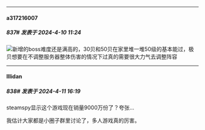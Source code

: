 ﻿
*****

####  a317216007  
##### 837#       发表于 2024-4-10 11:24

<img src="https://static.saraba1st.com/image/smiley/face2017/067.png" referrerpolicy="no-referrer">新增的boss难度还是满高的，30贝和50贝在家里堆一堆50级的基本能过，极贝想要在不调整服务器整体伤害的情况下过真的需要很大力气去调整阵容


*****

####  Illidan  
##### 838#       发表于 2024-4-11 16:19

steamspy显示这个游戏现在销量9000万份了？夸张...

我估计大家都是小圈子群里讨论了，多人游戏真的厉害。

